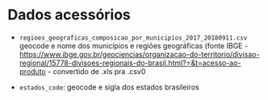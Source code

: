# Dados acessórios

- `regioes_geograficas_composicao_por_municipios_2017_20180911.csv` geocode e nome dos municípios e regiões geográficas (fonte IBGE - https://www.ibge.gov.br/geociencias/organizacao-do-territorio/divisao-regional/15778-divisoes-regionais-do-brasil.html?=&t=acesso-ao-produto - convertido de .xls pra .csv0

- `estados_code`: geocode e sigla dos estados brasileiros
